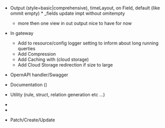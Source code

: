 

* Output (style=basic|comprehensive), timeLayout, on Field, default (like ommit empty)
      * _fields update impt without omitempty
    * more then one view in out output nice to have for now
 
* In gateway
    
    - Add to resource/config logger setting to inform about long running querties 
    - Add Compression
    - Add Caching with (cloud storage) 
    - Add Cloud Storage redirection if size to large

* OpernAPI handler/Swagger

* Documentation ()
* Utility (rule, struct, relation generation etc ...)
* 
* 
* Patch/Create/Update
